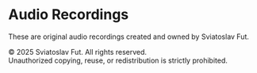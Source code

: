 # Audio Recordings

These are original audio recordings created and owned by Sviatoslav Fut.

© 2025 Sviatoslav Fut. All rights reserved.  
Unauthorized copying, reuse, or redistribution is strictly prohibited.

